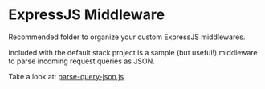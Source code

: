 # ExpressJS Middleware

Recommended folder to organize your custom ExpressJS middlewares.

Included with the default stack project is a sample (but useful!) middleware to parse incoming request queries as JSON. 

Take a look at: [parse-query-json.js](./parse-query-json.js)